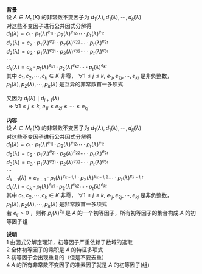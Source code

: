 **背景**  
设 $A\in M_n(K)$ 的非常数不变因子为 $d_1(\lambda),d_1(\lambda),\cdots,d_k(\lambda)$  
对这些不变因子进行公共因式分解得  
 $d_1(\lambda)=c_1\cdot p_1(\lambda)^{e_{11}}\cdot p_2(\lambda)^{e_{12}}\cdots \cdot p_t(\lambda)^{e_{1t}}$  
 $d_2(\lambda)=c_2\cdot p_1(\lambda)^{e_{21}}\cdot p_2(\lambda)^{e_{22}}\cdots \cdot p_t(\lambda)^{e_{2t}}$  
 $d_3(\lambda)=c_3\cdot p_1(\lambda)^{e_{31}}\cdot p_2(\lambda)^{e_{32}}\cdots \cdot p_t(\lambda)^{e_{3t}}$  
 $\cdots$  
 $d_k(\lambda)=c_k\cdot p_1(\lambda)^{e_{k1}}\cdot p_2(\lambda)^{e_{k2}}\cdots \cdot p_t(\lambda)^{e_{kt}}$  
其中 $c_1,c_2,\cdots,c_k\in K$ 非零， $\forall 1\le j\le k,\ e_{1j}, e_{2j}, \cdots, e_{kj}$ 是非负整数，  
 $p_1(\lambda),p_2(\lambda),\cdots,p_k(\lambda)$ 是互异的非常数首一多项式  
  
又因为 $d_i(\lambda)\mid d_{i+1}(\lambda)$  
 $\Rightarrow\forall 1\le j\le k,\ e_{1j}\le e_{2j}\le\cdots\le e_{kj}$  
  
**内容**  
设 $A\in M_n(K)$ 的非常数不变因子为 $d_1(\lambda),d_1(\lambda),\cdots,d_k(\lambda)$  
对这些不变因子进行公共因式分解得  
 $d_1(\lambda)=c_1\cdot p_1(\lambda)^{e_{11}}\cdot p_2(\lambda)^{e_{12}}\cdots \cdot p_t(\lambda)^{e_{1t}}$  
 $d_2(\lambda)=c_2\cdot p_1(\lambda)^{e_{21}}\cdot p_2(\lambda)^{e_{22}}\cdots \cdot p_t(\lambda)^{e_{2t}}$  
 $d_3(\lambda)=c_3\cdot p_1(\lambda)^{e_{31}}\cdot p_2(\lambda)^{e_{32}}\cdots \cdot p_t(\lambda)^{e_{3t}}$  
 $\cdots$  
 $d_{k-1}(\lambda)=c_{k-1}\cdot p_1(\lambda)^{e_{k-1,1}}\cdot p_2(\lambda)^{e_{k-1,2}}\cdots \cdot p_t(\lambda)^{e_{k-1,t}}$  
 $d_k(\lambda)=c_k\cdot p_1(\lambda)^{e_{k1}}\cdot p_2(\lambda)^{e_{k2}}\cdots \cdot p_t(\lambda)^{e_{kt}}$  
其中 $c_1,c_2,\cdots,c_k\in K$ 非零， $\forall 1\le j\le k,\ e_{1j}, e_{2j}, \cdots, e_{kj}$ 是非负整数，  
 $p_1(\lambda),p_2(\lambda),\cdots,p_k(\lambda)$ 是非常数首一多项式  
若 $e_{ij}>0$ ，则称 $p_j(\lambda)^{e_{ij}}$ 是 $A$ 的一个初等因子，所有初等因子的集合构成 $A$ 的初等因子组  
  
**说明**  
1 由因式分解定理知，初等因子严重依赖于数域的选取  
2 全体初等因子的乘积是 $A$ 的特征多项式  
3 初等因子会出现重复的（但是不要去重）  
4  $A$ 的所有非常数不变因子的准素因子就是 $A$ 的初等因子(组)  
